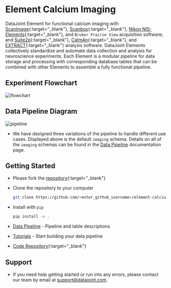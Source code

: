 # Element Calcium Imaging

DataJoint Element for functional calcium imaging with 
[ScanImage](https://docs.scanimage.org/){:target="_blank"}, 
[Scanbox](https://scanbox.org/){:target="_blank"},
[Nikon NIS-Elements](https://www.microscope.healthcare.nikon.com/products/software/nis-elements){:target="_blank"}, 
and `Bruker Prairie View` acquisition software; and 
[Suite2p](https://github.com/MouseLand/suite2p){:target="_blank"}, 
[CaImAn](https://github.com/flatironinstitute/CaImAn){:target="_blank"}, and
[EXTRACT](https://github.com/schnitzer-lab/EXTRACT-public){:target="_blank"} analysis 
software. DataJoint Elements collectively standardize and automate
data collection and analysis for neuroscience experiments. Each Element is a modular
pipeline for data storage and processing with corresponding database tables that can be
combined with other Elements to assemble a fully functional pipeline.

## Experiment Flowchart

![flowchart](https://raw.githubusercontent.com/datajoint/element-calcium-imaging/main/images/flowchart.svg)

## Data Pipeline Diagram

![pipeline](https://raw.githubusercontent.com/datajoint/element-calcium-imaging/main/images/pipeline_imaging.svg)

+ We have designed three variations of the pipeline to handle different use cases. 
Displayed above is the default `imaging` schema.  Details on all of the `imaging` 
schemas can be found in the [Data Pipeline](./pipeline.md) documentation page.

## Getting Started

+ Please fork the [repository](https://github.com/datajoint/element-calcium-imaging){:target="_blank"}

+ Clone the repository to your computer

  ```bash
  git clone https://github.com/<enter_github_username>/element-calcium-imaging
  ```

+ Install with `pip`

  ```bash
  pip install -e .
  ```

+ [Data Pipeline](./pipeline.md) - Pipeline and table descriptions

+ [Tutorials](./tutorials/index.md) - Start building your data pipeline

+ [Code Repository](https://github.com/datajoint/element-calcium-imaging/){:target="_blank"}

## Support

+ If you need help getting started or run into any errors, please contact our team by 
email at support@datajoint.com.
